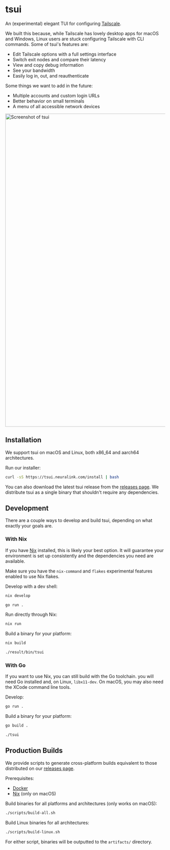 # tsui

An (experimental) elegant TUI for configuring [Tailscale](https://tailscale.com/).

We built this because, while Tailscale has lovely desktop apps for macOS and Windows, Linux users are stuck configuring Tailscale with CLI commands. Some of tsui's features are:

- Edit Tailscale options with a full settings interface
- Switch exit nodes and compare their latency
- View and copy debug information
- See your bandwidth
- Easily log in, out, and reauthenticate

Some things we want to add in the future:

- Multiple accounts and custom login URLs
- Better behavior on small terminals
- A menu of all accessible network devices

<img width="982" alt="Screenshot of tsui" src="https://github.com/user-attachments/assets/d95952bb-fc67-4147-8be0-d399c374923f">

## Installation

We support tsui on macOS and Linux, both x86_64 and aarch64 architectures.

Run our installer:

```sh
curl -sS https://tsui.neuralink.com/install | bash
```

You can also download the latest tsui release from the [releases page](https://github.com/neuralinkcorp/tsui/releases/latest). We distribute tsui as a single binary that shouldn't require any dependencies.

## Development

There are a couple ways to develop and build tsui, depending on what exactly your goals are.

### With Nix

If you have [Nix](https://nixos.org/) installed, this is likely your best option. It will guarantee your environment is set up consistently and the dependencies you need are available.

Make sure you have the `nix-command` and `flakes` experimental features enabled to use Nix flakes.

Develop with a dev shell:

```sh
nix develop

go run .
```

Run directly through Nix:

```sh
nix run
```

Build a binary for your platform:

```sh
nix build

./result/bin/tsui
```

### With Go

If you want to use Nix, you can still build with the Go toolchain. you will need Go installed and, on Linux, `libx11-dev`. On macOS, you may also need the XCode command line tools.

Develop:

```sh
go run .
```

Build a binary for your platform:

```sh
go build .

./tsui
```

## Production Builds

We provide scripts to generate cross-platform builds equivalent to those distributed on our [releases page](https://github.com/neuralinkcorp/tsui/releases/latest).

Prerequisites:

- [Docker](https://www.docker.com/)
- [Nix](https://nixos.org/) (only on macOS)

Build binaries for all platforms and architectures (only works on macOS):

```sh
./scripts/build-all.sh
```

Build Linux binaries for all architectures:

```sh
./scripts/build-linux.sh
```

For either script, binaries will be outputted to the `artifacts/` directory.
